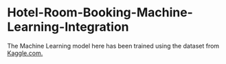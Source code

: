 # Hotel-Room-Booking-Machine-Learning-Integration

The Machine Learning model here has been trained using the dataset from [Kaggle.com.](https://www.kaggle.com/)
